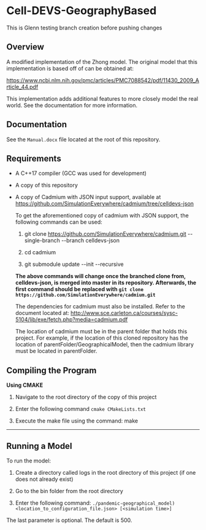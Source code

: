 Cell-DEVS-GeographyBased
===

This is Glenn testing branch creation before pushing changes

Overview
----

A modified implementation of the Zhong model. The original model that this implementation is based off of can be obtained at:


https://www.ncbi.nlm.nih.gov/pmc/articles/PMC7088542/pdf/11430_2009_Article_44.pdf

This implementation adds additional features to more closely model the real world. See the documentation for more information.

Documentation
----

See the `Manual.docx` file located at the root of this repository.

Requirements
---

* A C++17 compiler (GCC was used for development)

* A copy of this repository

* A copy of Cadmium with JSON input support, available at https://github.com/SimulationEverywhere/cadmium/tree/celldevs-json

  To get the aforementioned copy of cadmium with JSON support, the following commands can be used:
  
  1. git clone https://github.com/SimulationEverywhere/cadmium.git --single-branch --branch celldevs-json
  
  2. cd cadmium
  
  3. git submodule update --init --recursive
  
  **The above commands will change once the branched clone from, celldevs-json, is merged into master in its repository.
  Afterwards, the first command should be replaced with `git clone https://github.com/SimulationEverywhere/cadmium.git`**

  The dependencies for cadmium must also be installed. Refer to the document located at:
   http://www.sce.carleton.ca/courses/sysc-5104/lib/exe/fetch.php?media=cadmium.pdf

  The location of cadmium must be in the parent folder that holds this project.
  For example, if the location of this cloned repository has the location of parentFolder/GeographicalModel, then the cadmium library
  must be located in parentFolder.

Compiling the Program
---

**Using CMAKE**

1. Navigate to the root directory of the copy of this project

2. Enter the following command `cmake CMakeLists.txt`

3. Execute the make file using the command: make

----

Running a Model
----

To run the model:

1. Create a directory called logs in the root directory of this project (if one does not already exist)

2. Go to the bin folder from the root directory

3. Enter the following command:
   `./pandemic-geographical_model) <location_to_configuration_file.json> [<simulation time>]`
   
The last parameter is optional. The default is 500.
   

